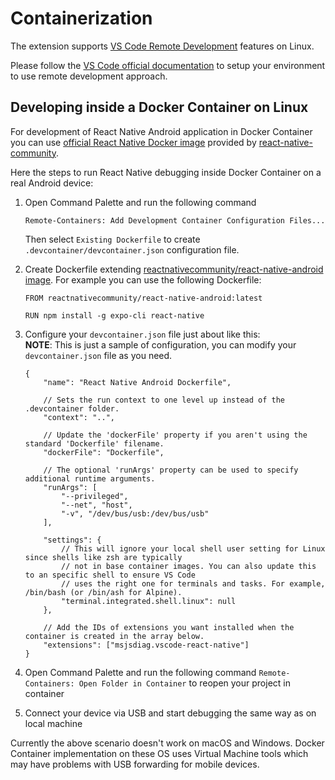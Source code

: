 # Containerization

The extension supports [VS Code Remote Development](https://code.visualstudio.com/docs/remote/remote-overview) features on Linux.

Please follow the [VS Code official documentation](https://code.visualstudio.com/docs/remote/containers) to setup your environment to use remote development approach.

## Developing inside a Docker Container on Linux

For development of React Native Android application in Docker Container you can use [official React Native Docker image](https://hub.docker.com/r/reactnativecommunity/react-native-android) provided by [react-native-community](https://github.com/react-native-community/docker-android).

Here the steps to run React Native debugging inside Docker Container on a real Android device:

1. Open Command Palette and run the following command
    ```
    Remote-Containers: Add Development Container Configuration Files...
    ```
    Then select `Existing Dockerfile` to create `.devcontainer/devcontainer.json` configuration file.
1. Сreate Dockerfile extending [reactnativecommunity/react-native-android image](https://hub.docker.com/r/reactnativecommunity/react-native-android). For example you can use the following Dockerfile:
    ```
    FROM reactnativecommunity/react-native-android:latest

    RUN npm install -g expo-cli react-native
    ```

1. Configure your `devcontainer.json` file just about like this: <br> **NOTE**: This is just a sample of configuration, you can modify your `devcontainer.json` file as you need.
    ```
    {
        "name": "React Native Android Dockerfile",

        // Sets the run context to one level up instead of the .devcontainer folder.
        "context": "..",

        // Update the 'dockerFile' property if you aren't using the standard 'Dockerfile' filename.
        "dockerFile": "Dockerfile",

        // The optional 'runArgs' property can be used to specify additional runtime arguments.
        "runArgs": [
            "--privileged",
            "--net", "host",
            "-v", "/dev/bus/usb:/dev/bus/usb"
        ],

        "settings": {
            // This will ignore your local shell user setting for Linux since shells like zsh are typically
            // not in base container images. You can also update this to an specific shell to ensure VS Code
            // uses the right one for terminals and tasks. For example, /bin/bash (or /bin/ash for Alpine).
            "terminal.integrated.shell.linux": null
        },

        // Add the IDs of extensions you want installed when the container is created in the array below.
        "extensions": ["msjsdiag.vscode-react-native"]
    }
    ```

1. Open Command Palette and run the following command `Remote-Containers: Open Folder in Container` to reopen your project in container
1. Connect your device via USB and start debugging the same way as on local machine

Currently the above scenario doesn't work on macOS and Windows. Docker Container implementation on these OS uses Virtual Machine tools which may have problems with USB forwarding for mobile devices.
